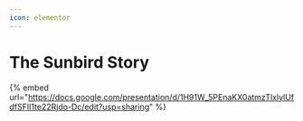 ```yaml
---
icon: elementor
---
```


# The Sunbird Story



{% embed url="https://docs.google.com/presentation/d/1H91W_5PEnaKX0atmzTlxlylUfdfSFlI1te22Rjdo-Dc/edit?usp=sharing" %}
